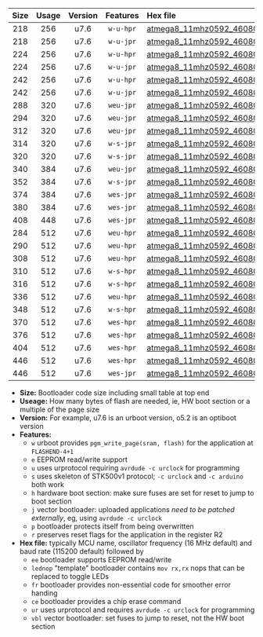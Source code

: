 |Size|Usage|Version|Features|Hex file|
|:-:|:-:|:-:|:-:|:--|
|218|256|u7.6|`w-u-hpr`|[atmega8_11mhz0592_460800bps_ur.hex](https://raw.githubusercontent.com/stefanrueger/urboot/main//atmega8_11mhz0592_460800bps_ur.hex)|
|218|256|u7.6|`w-u-jpr`|[atmega8_11mhz0592_460800bps_ur_vbl.hex](https://raw.githubusercontent.com/stefanrueger/urboot/main//atmega8_11mhz0592_460800bps_ur_vbl.hex)|
|224|256|u7.6|`w-u-hpr`|[atmega8_11mhz0592_460800bps_lednop_ur.hex](https://raw.githubusercontent.com/stefanrueger/urboot/main//atmega8_11mhz0592_460800bps_lednop_ur.hex)|
|224|256|u7.6|`w-u-jpr`|[atmega8_11mhz0592_460800bps_lednop_ur_vbl.hex](https://raw.githubusercontent.com/stefanrueger/urboot/main//atmega8_11mhz0592_460800bps_lednop_ur_vbl.hex)|
|242|256|u7.6|`w-u-hpr`|[atmega8_11mhz0592_460800bps_lednop_fr_ur.hex](https://raw.githubusercontent.com/stefanrueger/urboot/main//atmega8_11mhz0592_460800bps_lednop_fr_ur.hex)|
|242|256|u7.6|`w-u-jpr`|[atmega8_11mhz0592_460800bps_lednop_fr_ur_vbl.hex](https://raw.githubusercontent.com/stefanrueger/urboot/main//atmega8_11mhz0592_460800bps_lednop_fr_ur_vbl.hex)|
|288|320|u7.6|`weu-jpr`|[atmega8_11mhz0592_460800bps_ee_ur_vbl.hex](https://raw.githubusercontent.com/stefanrueger/urboot/main//atmega8_11mhz0592_460800bps_ee_ur_vbl.hex)|
|294|320|u7.6|`weu-jpr`|[atmega8_11mhz0592_460800bps_ee_lednop_ur_vbl.hex](https://raw.githubusercontent.com/stefanrueger/urboot/main//atmega8_11mhz0592_460800bps_ee_lednop_ur_vbl.hex)|
|312|320|u7.6|`weu-jpr`|[atmega8_11mhz0592_460800bps_ee_lednop_fr_ur_vbl.hex](https://raw.githubusercontent.com/stefanrueger/urboot/main//atmega8_11mhz0592_460800bps_ee_lednop_fr_ur_vbl.hex)|
|314|320|u7.6|`w-s-jpr`|[atmega8_11mhz0592_460800bps_vbl.hex](https://raw.githubusercontent.com/stefanrueger/urboot/main//atmega8_11mhz0592_460800bps_vbl.hex)|
|320|320|u7.6|`w-s-jpr`|[atmega8_11mhz0592_460800bps_lednop_vbl.hex](https://raw.githubusercontent.com/stefanrueger/urboot/main//atmega8_11mhz0592_460800bps_lednop_vbl.hex)|
|340|384|u7.6|`weu-jpr`|[atmega8_11mhz0592_460800bps_ee_lednop_fr_ce_ur_vbl.hex](https://raw.githubusercontent.com/stefanrueger/urboot/main//atmega8_11mhz0592_460800bps_ee_lednop_fr_ce_ur_vbl.hex)|
|352|384|u7.6|`w-s-jpr`|[atmega8_11mhz0592_460800bps_lednop_fr_vbl.hex](https://raw.githubusercontent.com/stefanrueger/urboot/main//atmega8_11mhz0592_460800bps_lednop_fr_vbl.hex)|
|374|384|u7.6|`wes-jpr`|[atmega8_11mhz0592_460800bps_ee_vbl.hex](https://raw.githubusercontent.com/stefanrueger/urboot/main//atmega8_11mhz0592_460800bps_ee_vbl.hex)|
|380|384|u7.6|`wes-jpr`|[atmega8_11mhz0592_460800bps_ee_lednop_vbl.hex](https://raw.githubusercontent.com/stefanrueger/urboot/main//atmega8_11mhz0592_460800bps_ee_lednop_vbl.hex)|
|408|448|u7.6|`wes-jpr`|[atmega8_11mhz0592_460800bps_ee_lednop_fr_vbl.hex](https://raw.githubusercontent.com/stefanrueger/urboot/main//atmega8_11mhz0592_460800bps_ee_lednop_fr_vbl.hex)|
|284|512|u7.6|`weu-hpr`|[atmega8_11mhz0592_460800bps_ee_ur.hex](https://raw.githubusercontent.com/stefanrueger/urboot/main//atmega8_11mhz0592_460800bps_ee_ur.hex)|
|290|512|u7.6|`weu-hpr`|[atmega8_11mhz0592_460800bps_ee_lednop_ur.hex](https://raw.githubusercontent.com/stefanrueger/urboot/main//atmega8_11mhz0592_460800bps_ee_lednop_ur.hex)|
|308|512|u7.6|`weu-hpr`|[atmega8_11mhz0592_460800bps_ee_lednop_fr_ur.hex](https://raw.githubusercontent.com/stefanrueger/urboot/main//atmega8_11mhz0592_460800bps_ee_lednop_fr_ur.hex)|
|310|512|u7.6|`w-s-hpr`|[atmega8_11mhz0592_460800bps.hex](https://raw.githubusercontent.com/stefanrueger/urboot/main//atmega8_11mhz0592_460800bps.hex)|
|316|512|u7.6|`w-s-hpr`|[atmega8_11mhz0592_460800bps_lednop.hex](https://raw.githubusercontent.com/stefanrueger/urboot/main//atmega8_11mhz0592_460800bps_lednop.hex)|
|336|512|u7.6|`weu-hpr`|[atmega8_11mhz0592_460800bps_ee_lednop_fr_ce_ur.hex](https://raw.githubusercontent.com/stefanrueger/urboot/main//atmega8_11mhz0592_460800bps_ee_lednop_fr_ce_ur.hex)|
|348|512|u7.6|`w-s-hpr`|[atmega8_11mhz0592_460800bps_lednop_fr.hex](https://raw.githubusercontent.com/stefanrueger/urboot/main//atmega8_11mhz0592_460800bps_lednop_fr.hex)|
|370|512|u7.6|`wes-hpr`|[atmega8_11mhz0592_460800bps_ee.hex](https://raw.githubusercontent.com/stefanrueger/urboot/main//atmega8_11mhz0592_460800bps_ee.hex)|
|376|512|u7.6|`wes-hpr`|[atmega8_11mhz0592_460800bps_ee_lednop.hex](https://raw.githubusercontent.com/stefanrueger/urboot/main//atmega8_11mhz0592_460800bps_ee_lednop.hex)|
|404|512|u7.6|`wes-hpr`|[atmega8_11mhz0592_460800bps_ee_lednop_fr.hex](https://raw.githubusercontent.com/stefanrueger/urboot/main//atmega8_11mhz0592_460800bps_ee_lednop_fr.hex)|
|446|512|u7.6|`wes-hpr`|[atmega8_11mhz0592_460800bps_ee_lednop_fr_ce.hex](https://raw.githubusercontent.com/stefanrueger/urboot/main//atmega8_11mhz0592_460800bps_ee_lednop_fr_ce.hex)|
|446|512|u7.6|`wes-jpr`|[atmega8_11mhz0592_460800bps_ee_lednop_fr_ce_vbl.hex](https://raw.githubusercontent.com/stefanrueger/urboot/main//atmega8_11mhz0592_460800bps_ee_lednop_fr_ce_vbl.hex)|

- **Size:** Bootloader code size including small table at top end
- **Useage:** How many bytes of flash are needed, ie, HW boot section or a multiple of the page size
- **Version:** For example, u7.6 is an urboot version, o5.2 is an optiboot version
- **Features:**
  + `w` urboot provides `pgm_write_page(sram, flash)` for the application at `FLASHEND-4+1`
  + `e` EEPROM read/write support
  + `u` uses urprotocol requiring `avrdude -c urclock` for programming
  + `s` uses skeleton of STK500v1 protocol; `-c urclock` and `-c arduino` both work
  + `h` hardware boot section: make sure fuses are set for reset to jump to boot section
  + `j` vector bootloader: uploaded applications *need to be patched externally*, eg, using `avrdude -c urclock`
  + `p` bootloader protects itself from being overwritten
  + `r` preserves reset flags for the application in the register R2
- **Hex file:** typically MCU name, oscillator frequency (16 MHz default) and baud rate (115200 default) followed by
  + `ee` bootloader supports EEPROM read/write
  + `lednop` "template" bootloader contains `mov rx,rx` nops that can be replaced to toggle LEDs
  + `fr` bootloader provides non-essential code for smoother error handing
  + `ce` bootloader provides a chip erase command
  + `ur` uses urprotocol and requires `avrdude -c urclock` for programming
  + `vbl` vector bootloader: set fuses to jump to reset, not the HW boot section
